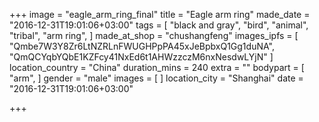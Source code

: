 +++
image = "eagle_arm_ring_final"
title = "Eagle arm ring"
made_date = "2016-12-31T19:01:06+03:00"
tags = [
 "black and gray",
 "bird",
 "animal",
 "tribal",
 "arm ring",
]
made_at_shop = "chushangfeng"
images_ipfs = [
  "Qmbe7W3Y8Zr6LtNZRLnFWUGHPpPA45xJeBpbxQ1Gg1duNA",
  "QmQCYqbYQbE1KZFcy41NxEd6t1AHWzzczM6nxNesdwLYjN"
]
location_country = "China"
duration_mins = 240
extra = ""
bodypart = [
 "arm",
]
gender = "male"
images = [
]
location_city = "Shanghai"
date = "2016-12-31T19:01:06+03:00"

+++
